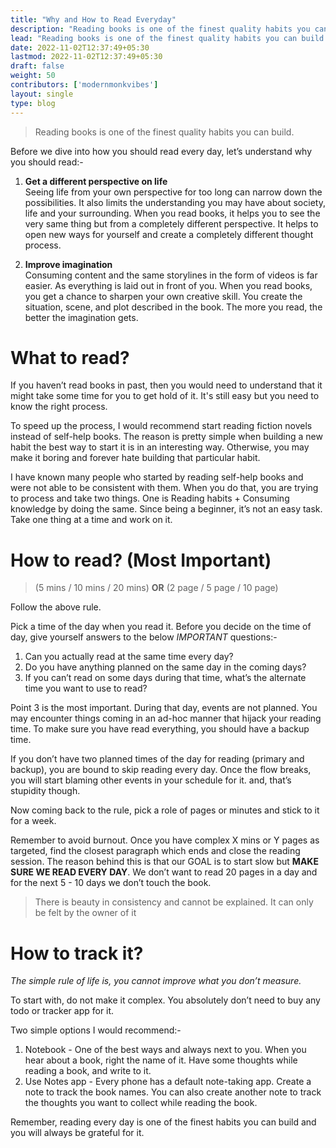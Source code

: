 ```yaml
---
title: "Why and How to Read Everyday"
description: "Reading books is one of the finest quality habits you can build. Get a different perspective on life when you read book. Improve imagination when you read book. How to read consistently every day."
lead: "Reading books is one of the finest quality habits you can build. I will share how you can ready every day without missing. What to start with if you are new book ready and how to mke sure you are consistent."
date: 2022-11-02T12:37:49+05:30
lastmod: 2022-11-02T12:37:49+05:30
draft: false
weight: 50
contributors: ['modernmonkvibes']
layout: single
type: blog
---
```


> Reading books is one of the finest quality habits you can build.

Before we dive into how you should read every day, let’s understand why you should read:-

1. **Get a different perspective on life** <br>
    Seeing life from your own perspective for too long can narrow down the possibilities. It also limits the understanding you may have about society, life and your surrounding. When you read books, it helps you to see the very same thing but from a completely different perspective. It helps to open new ways for yourself and create a completely different thought process.

2. **Improve imagination** <br>
    Consuming content and the same storylines in the form of videos is far easier. As everything is laid out in front of you. When you read books, you get a chance to sharpen your own creative skill. You create the situation, scene, and plot described in the book. The more you read, the better the imagination gets.

# **What to read?**

If you haven’t read books in past, then you would need to understand that it might take some time for you to get hold of it. It's still easy but you need to know the right process.

To speed up the process, I would recommend start reading fiction novels instead of self-help books. The reason is pretty simple when building a new habit the best way to start it is in an interesting way. Otherwise, you may make it boring and forever hate building that particular habit.

I have known many people who started by reading self-help books and were not able to be consistent with them. When you do that, you are trying to process and take two things. One is Reading habits + Consuming knowledge by doing the same. Since being a beginner, it’s not an easy task. Take one thing at a time and work on it.

# **How to read? (Most Important)**

> (5 mins / 10 mins / 20 mins) **OR** (2 page / 5 page / 10 page)

Follow the above rule.

Pick a time of the day when you read it. Before you decide on the time of day, give yourself answers to the below _IMPORTANT_ questions:-

1. Can you actually read at the same time every day?
2. Do you have anything planned on the same day in the coming days?
3. If you can’t read on some days during that time, what’s the alternate time you want to use to read?

Point 3 is the most important. During that day, events are not planned. You may encounter things coming in an ad-hoc manner that hijack your reading time. To make sure you have read everything, you should have a backup time.

If you don’t have two planned times of the day for reading (primary and backup), you are bound to skip reading every day. Once the flow breaks, you will start blaming other events in your schedule for it. and, that’s stupidity though.

Now coming back to the rule, pick a role of pages or minutes and stick to it for a week.

Remember to avoid burnout. Once you have complex X mins or Y pages as targeted, find the closest paragraph which ends and close the reading session. The reason behind this is that our GOAL is to start slow but **MAKE SURE WE READ EVERY DAY**. We don’t want to read 20 pages in a day and for the next 5 - 10 days we don’t touch the book.

> There is beauty in consistency and cannot be explained.
> It can only be felt by the owner of it

# **How to track it?**

*The simple rule of life is, you cannot improve what you don’t measure.*

To start with, do not make it complex. You absolutely don’t need to buy any todo or tracker app for it.

Two simple options I would recommend:-

1. Notebook - One of the best ways and always next to you. When you hear about a book, right the name of it. Have some thoughts while reading a book, and write to it.
2. Use Notes app - Every phone has a default note-taking app. Create a note to track the book names. You can also create another note to track the thoughts you want to collect while reading the book.

Remember, reading every day is one of the finest habits you can build and you will always be grateful for it.

